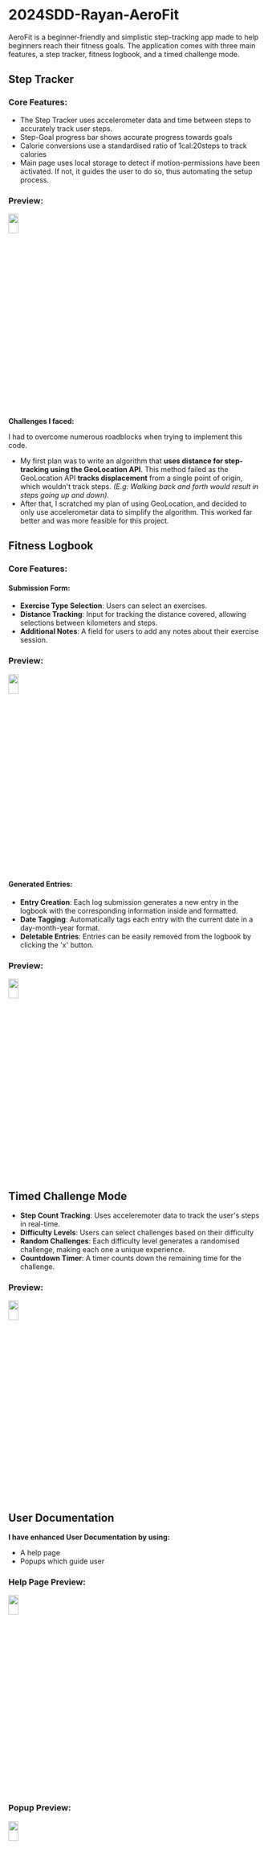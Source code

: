 # 2024SDD-Rayan-AeroFit 
AeroFit is a beginner-friendly and simplistic step-tracking app made to help beginners reach their fitness goals. The application comes with three main features, a step tracker, fitness logbook, and a timed challenge mode. 

## Step Tracker 
### Core Features: 
- The Step Tracker uses accelerometer data and time between steps to accurately track user steps.
- Step-Goal progress bar shows accurate progress towards goals
- Calorie conversions use a standardised ratio of 1cal:20steps to track calories
- Main page uses local storage to detect if motion-permissions have been activated. If not, it guides the user to do so, thus automating the setup process.

### Preview:


<img src="https://i.ibb.co/3kPQgZM/RPReplay-Final1709196170.gif" width="20%" height="10%">



**Challenges I faced:**

I had to overcome numerous roadblocks when trying to implement this code. 
- My first plan was to write an algorithm that **uses distance for step-tracking using the GeoLocation API**. This method failed as the GeoLocation API **tracks displacement** from a single point of origin, which wouldn't track steps. _(E.g: Walking back and forth would result in steps going up and down)_.
- After that, I scratched my plan of using GeoLocation, and decided to only use accelerometar data to simplify the algorithm. This worked far better and was more feasible for this project.

## Fitness Logbook
### Core Features:

#### Submission Form:
- **Exercise Type Selection**: Users can select an exercises.
- **Distance Tracking**: Input for tracking the distance covered, allowing selections between kilometers and steps.
- **Additional Notes**: A field for users to add any notes about their exercise session.

### Preview:

<img src="https://i.ibb.co/rbKcjmZ/logbooktutorial.gif" width="20%" height="10%">


#### Generated Entries:
- **Entry Creation**: Each log submission generates a new entry in the logbook with the corresponding information inside and formatted.
- **Date Tagging**: Automatically tags each entry with the current date in a day-month-year format.
- **Deletable Entries**: Entries can be easily removed from the logbook by clicking the 'x' button.

### Preview:

<img src="https://i.ibb.co/G37TWZY/Screenshot-2024-02-29-at-8-18-09-pm.png" width="20%" height="10%">

## Timed Challenge Mode
- **Step Count Tracking**: Uses acceleremoter data to track the user's steps in real-time.
- **Difficulty Levels**: Users can select challenges based on their difficulty
- **Random Challenges**: Each difficulty level generates a randomised challenge, making each one a unique experience.
- **Countdown Timer**: A timer counts down the remaining time for the challenge.

### Preview:

<img src="https://i.ibb.co/mtnLs3h/RPReplay-Final1709198872.gif" width="20%" height="10%">


## User Documentation

**I have enhanced User Documentation by using:**
- A help page
- Popups which guide user

### Help Page Preview: 

<img src="https://i.ibb.co/fNJJNXt/helppage.gif" width="20%" height="10%">

### Popup Preview: 

<img src="https://i.ibb.co/r4kcwLh/popup.gif" width="20%" height="10%">





## Error Prevention

I have ensured multiple errors are avoided. Here are a few examples:

### Invalid Input Prevention:

<img src="https://i.ibb.co/DD3RjcB/error1.gif" width="20%" height="10%">

<img src="https://i.ibb.co/fMZWMSx/error2.gif" width="20%" height="10%">

### NaN Error Prevention
- If goal values are invalid, they are detected and defaulted to zero.
```javascript
stepCount = parseInt(localStorage.getItem('stepCount')) || 0;
```






### Progress Bar Overstretching Prevention:
```javascript
 if (progressPercentage > 100) {
            progressPercentage = 100;}
```


# Developer Notes:
This app was created by me for my Year 12 Software Design & Development Major Project. It was created with HTML and Javascript and makes use of multiple API's.
